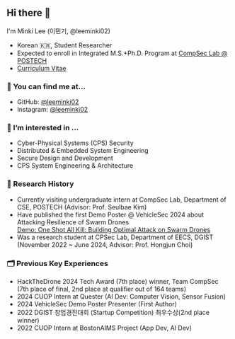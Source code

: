 ## Hi there 👋
I'm Minki Lee (이민기, @leeminki02)

- Korean 🇰🇷, Student Researcher
- Expected to enroll in Integrated M.S.+Ph.D. Program at [CompSec Lab @ POSTECH](https://compsec.postech.ac.kr/)
- [Curriculum Vitae](./Minki_Lee_CV.pdf)

### 🔎 You can find me at...
- GitHub: [@leeminki02](https://github.com/leeminki02)
- Instagram: [@leeminki02](https://www.instagram.com/leeminki02/)

### 🌱 I’m interested in ...
  - Cyber-Physical Systems (CPS) Security
  - Distributed \& Embedded System Engineering
  - Secure Design and Development
  - CPS System Engineering \& Architecture

### 🔬 Research History
- Currently visiting undergraduate intern at CompSec Lab, Department of CSE, POSTECH (Advisor: Prof. Seulbae Kim)
- Have published the first Demo Poster @ VehicleSec 2024 about Attacking Resilience of Swarm Drones <br>
  [Demo: One Shot All Kill: Building Optimal Attack on Swarm Drones](https://leeminki02.github.io/publications/vehiclesec2024-8-demo.pdf)
- Was a research student at CPSec Lab, Department of EECS, DGIST (November 2022 ~ June 2024, Advisor: Prof. Hongjun Choi)

### 🗂 Previous Key Experiences
- HackTheDrone 2024 Tech Award (7th place) winner, Team CompSec (7th place of final, 2nd place at qualifier out of 164 teams)
- 2024 CUOP Intern at Quester (AI Dev: Computer Vision, Sensor Fusion)
- 2024 VehicleSec Demo Poster Presenter (First Author)
- 2022 DGIST 창업경진대회 (Startup Competition) 최우수상(2nd place winner)
- 2022 CUOP Intern at BostonAIMS Project (App Dev, AI Dev)
